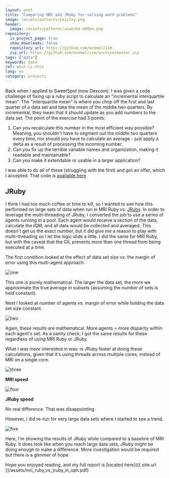 ```yaml
---
layout: post
title: "Comparing MRI and JRuby for solving math problems"
image: /assets/patterns/paisley.png
header:
  image: /assets/patterns/asanoha-400px.png
repository:
  is_project_page: true
  show_downloads: false
  repository_url: https://github.com/mzemel/iim
  zip_url: https://github.com/mzemel/iim/archive/master.zip
tags: ["data"]
keywords: data
ref: what-is-this
lang: en
category: projects
---
```


Back when I applied to SweetSpot (now Dexcom), I was given a code challenge of fixing up a ruby script to calculate an "incremental interquartile mean".  The "interquartile mean" is where you chop off the first and last quarter of a data set and take the mean of the middle two quarters.  By incremental, they mean that it should update as you add numbers to the data set.  The point of the exercise had 3 points:

1. Can you recalculate this number in the most efficient way possible?  Meaning, you shouldn't have to segment out the middle two quarters every time, nor should you have to calculate an average - just apply a delta as a result of processing the incoming number.
2. Can you fix up the terrible variable names and organization, making it readable and maintainable?
3. Can you make it extendable or usable in a larger application?

I was able to do all of these (struggling with the first) and got an offer, which I accepted.  That code is [available here](https://github.com/mzemel/iim)

## JRuby

I think I had too much coffee or time to kill, so I wanted to see how this performed on large sets of data when run in MRI Ruby vs. [JRuby](http://jruby.org/).  In order to leverage the multi-threading of JRuby, I converted the job to use a series of agents running in a pool.  Each agent would receive a section of the data, calculate the IQM, and all data would be collected and averaged.  This doesn't get us the exact number, but it did give me a reason to play with multi-threading so I let the logic slide a little.  I did the same for MRI Ruby, but with the caveat that the GIL prevents more than one thread from being executed at a time.

The first condition looked at the effect of data set size vs. the margin of error using this multi-agent approach.

![one](https://i.imgur.com/a8OeDQB.png)

This one is purely mathematical.  The larger the data set, the more we approximate the true average in subsets (assuming the number of sets is held constant).

Next I looked at number of agents vs. margin of error while holding the data set size constant.

![two](https://i.imgur.com/f6Qtxd8.png)

Again, these results are mathematical.  More agents = more disparity within each agent's set.  As a sanity check, I got the same results for these regardless of using MRI Ruby or JRuby.

What I was _more_ interested in was: is JRuby faster at doing these calculations, given that it's using threads across multiple cores, instead of MRI on a single core.

![three](https://i.imgur.com/xk5AUny.png)

**MRI speed**

![four](https://i.imgur.com/cMek7I7.png)

**JRuby speed**

No real difference.  That was disappointing.

However, I did re-run for very large data sets where I started to see a trend.

![five](https://i.imgur.com/LiNiTxP.png)

Here, I'm showing the results of JRuby while compared to a baseline of MRI Ruby.  It does look like when you reach large data sets, JRuby might be doing enough to make a difference.  More investigation would be required but there is a glimmer of hope.

Hope you enjoyed reading, and my full report is [located here]({{ site.url }}/assets/mri_ruby_vs_jruby_in_iqm.pdf)